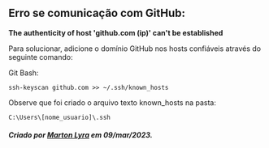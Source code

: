 ## Erro se comunicação com GitHub:

**The authenticity of host 'github.com (ip)' can't be established**

Para solucionar, adicione o domínio GitHub nos hosts confiáveis através do seguinte comando:

Git Bash:

`ssh-keyscan github.com >> ~/.ssh/known_hosts`

Observe que foi criado o arquivo texto known_hosts na pasta:

`C:\Users\[nome_usuario]\.ssh`


##### Criado por [Marton Lyra](https://github.com/MartonLyra) em 09/mar/2023.